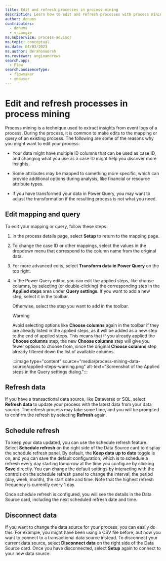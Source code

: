 ```yaml
---
title: Edit and refresh processes in process mining
description: Learn how to edit and refresh processes with process mining in Power Automate.
author: donums
contributors:
  - donums
  - v-aangie  
ms.subservice: process-advisor
ms.topic: conceptual
ms.date: 04/03/2023
ms.author: derahonuorah
ms.reviewer: angieandrews
search.app: 
  - Flow
search.audienceType: 
  - flowmaker
  - enduser
---
```


# Edit and refresh processes in process mining

Process mining is a technique used to extract insights from event logs of a process. During the process, it is common to make edits to the mapping or query of an existing process. The following are some of the reasons why you might want to edit your process:

- Your data might have multiple ID columns that can be used as case ID, and changing what you use as a case ID might help you discover more insights.

- Some attributes may be mapped to something more specific, which can provide additional options during analysis, like financial or resource attribute types.

- If you have transformed your data in Power Query, you may want to adjust the transformation if the resulting process is not what you need.

## Edit mapping and query

To edit your mapping or query, follow these steps:

1. In the process details page, select **Setup** to return to the mapping page.

1. To change the case ID or other mappings, select the values in the dropdown menu that correspond to the column name from the original data.

1. For more advanced edits, select **Transform data in Power Query** on the top right.

1. In the Power Query editor, you can edit the applied steps, like choose columns, by selecting (or double-clicking) the corresponding step in the **Applied steps** area under **Query settings**. If you want to add a new step, select it in the toolbar.  

    Otherwise, select the step you want to add in the toolbar.

   > [!WARNING]
   >
   > Avoid selecting options like **Choose columns** again in the toolbar if they are already listed in the applied steps, as it will be added as a new step to the end of applied steps. This means that if you already applied the **Choose columns** step, the new **Choose columns** step will give you fewer options to choose from, since the original **Choose columns** step already filtered down the list of available columns.

     :::image type="content" source="media/process-mining-data-source/applied-steps-warning.png" alt-text="Screenshot of the Applied steps in the Query settings dialog.":::

## Refresh data

If you have a transactional data source, like Dataverse or SQL, select **Refresh data** to update your process with the latest data from your data source. The refresh process may take some time, and you will be prompted to confirm the refresh by selecting **Refresh** again.

## Schedule refresh

To keep your data updated, you can use the schedule refresh feature. Select **Schedule refresh** on the right side of the Data Source card to display the schedule refresh panel. By default, the **Keep data up to date** toggle is on, and you can save the default configuration, which is to schedule a refresh every day starting tomorrow at the time you configure by clicking **Save** directly. You can change the default settings by interacting with the controls on the schedule refresh panel to change the interval, the period (day, week, month), the start date and time. Note that the highest refresh frequency is currently every 1 day.

Once schedule refresh is configured, you will see the details in the Data Source card, including the next scheduled refresh date and time.

## Disconnect data

If you want to change the data source for your process, you can easily do this. For example, you might have been using a CSV file before, but now you want to connect to a transactional data source instead. To disconnect your current data source, select **Disconnect data** on the right side of the Data Source card. Once you have disconnected, select **Setup** again to connect to your new data source.
